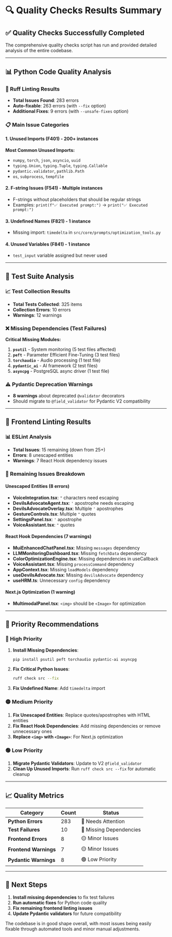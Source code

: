 # 🔍 **Quality Checks Results Summary**

## **✅ Quality Checks Successfully Completed**

The comprehensive quality checks script has run and provided detailed analysis of the entire codebase.

---

## **📊 Python Code Quality Analysis**

### **🔧 Ruff Linting Results**
- **Total Issues Found**: 283 errors
- **Auto-fixable**: 263 errors (with `--fix` option)
- **Additional Fixes**: 9 errors (with `--unsafe-fixes` option)

### **📋 Main Issue Categories**

#### **1. Unused Imports (F401) - 200+ instances**
**Most Common Unused Imports:**
- `numpy`, `torch`, `json`, `asyncio`, `uuid`
- `typing.Union`, `typing.Tuple`, `typing.Callable`
- `pydantic.validator`, `pathlib.Path`
- `os`, `subprocess`, `tempfile`

#### **2. F-string Issues (F541) - Multiple instances**
- F-strings without placeholders that should be regular strings
- Examples: `print(f"✅ Executed prompt:")` → `print("✅ Executed prompt:")`

#### **3. Undefined Names (F821) - 1 instance**
- Missing import: `timedelta` in `src/core/prompts/optimization_tools.py`

#### **4. Unused Variables (F841) - 1 instance**
- `test_input` variable assigned but never used

---

## **🧪 Test Suite Analysis**

### **📈 Test Collection Results**
- **Total Tests Collected**: 325 items
- **Collection Errors**: 10 errors
- **Warnings**: 12 warnings

### **❌ Missing Dependencies (Test Failures)**
**Critical Missing Modules:**
1. **`psutil`** - System monitoring (5 test files affected)
2. **`peft`** - Parameter Efficient Fine-Tuning (3 test files)
3. **`torchaudio`** - Audio processing (1 test file)
4. **`pydantic_ai`** - AI framework (2 test files)
5. **`asyncpg`** - PostgreSQL async driver (1 test file)

### **⚠️ Pydantic Deprecation Warnings**
- **8 warnings** about deprecated `@validator` decorators
- Should migrate to `@field_validator` for Pydantic V2 compatibility

---

## **🎨 Frontend Linting Results**

### **📊 ESLint Analysis**
- **Total Issues**: 15 remaining (down from 25+)
- **Errors**: 8 unescaped entities
- **Warnings**: 7 React Hook dependency issues

### **🔧 Remaining Issues Breakdown**

#### **Unescaped Entities (8 errors)**
- **VoiceIntegration.tsx**: `"` characters need escaping
- **DevilsAdvocateAgent.tsx**: `'` apostrophe needs escaping
- **DevilsAdvocateOverlay.tsx**: Multiple `'` apostrophes
- **GestureControls.tsx**: Multiple `"` quotes
- **SettingsPanel.tsx**: `'` apostrophe
- **VoiceAssistant.tsx**: `"` quotes

#### **React Hook Dependencies (7 warnings)**
- **MuiEnhancedChatPanel.tsx**: Missing `messages` dependency
- **LLMMonitoringDashboard.tsx**: Missing `fetchData` dependency
- **ColorOptimizationEngine.tsx**: Missing dependencies in useCallback
- **VoiceAssistant.tsx**: Missing `processCommand` dependency
- **AppContext.tsx**: Missing `loadModels` dependency
- **useDevilsAdvocate.tsx**: Missing `devilsAdvocate` dependency
- **useHRM.ts**: Unnecessary `config` dependency

#### **Next.js Optimization (1 warning)**
- **MultimodalPanel.tsx**: `<img>` should be `<Image>` for optimization

---

## **🎯 Priority Recommendations**

### **🔴 High Priority**
1. **Install Missing Dependencies**:
   ```bash
   pip install psutil peft torchaudio pydantic-ai asyncpg
   ```

2. **Fix Critical Python Issues**:
   ```bash
   ruff check src --fix
   ```

3. **Fix Undefined Name**: Add `timedelta` import

### **🟡 Medium Priority**
1. **Fix Unescaped Entities**: Replace quotes/apostrophes with HTML entities
2. **Fix React Hook Dependencies**: Add missing dependencies or remove unnecessary ones
3. **Replace `<img>` with `<Image>`**: For Next.js optimization

### **🟢 Low Priority**
1. **Migrate Pydantic Validators**: Update to V2 `@field_validator`
2. **Clean Up Unused Imports**: Run `ruff check src --fix` for automatic cleanup

---

## **📈 Quality Metrics**

| Category | Count | Status |
|----------|-------|--------|
| **Python Errors** | 283 | 🔴 Needs Attention |
| **Test Failures** | 10 | 🔴 Missing Dependencies |
| **Frontend Errors** | 8 | 🟡 Minor Issues |
| **Frontend Warnings** | 7 | 🟡 Minor Issues |
| **Pydantic Warnings** | 8 | 🟢 Low Priority |

---

## **🚀 Next Steps**

1. **Install missing dependencies** to fix test failures
2. **Run automatic fixes** for Python code quality
3. **Fix remaining frontend linting issues**
4. **Update Pydantic validators** for future compatibility

The codebase is in good shape overall, with most issues being easily fixable through automated tools and minor manual adjustments.
